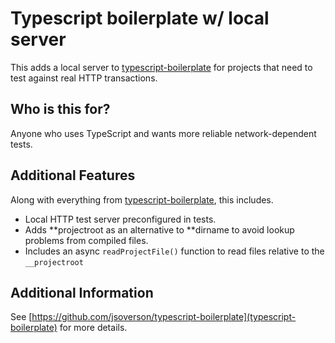 # Typescript boilerplate w/ local server

This adds a local server to [typescript-boilerplate](https://github.com/jsoverson/typescript-boilerplate) for projects that need to test against real HTTP transactions.

## Who is this for?

Anyone who uses TypeScript and wants more reliable network-dependent tests.

## Additional Features

Along with everything from [typescript-boilerplate](https://github.com/jsoverson/typescript-boilerplate#features), this includes.

- Local HTTP test server preconfigured in tests.
- Adds **projectroot as an alternative to **dirname to avoid lookup problems from compiled files.
- Includes an async `readProjectFile()` function to read files relative to the `__projectroot`

## Additional Information

See [https://github.com/jsoverson/typescript-boilerplate](typescript-boilerplate) for more details.
